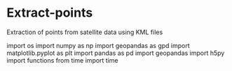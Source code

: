 # Extract-points
Extraction of points from satellite data using KML files



import os
import numpy as np
import geopandas as gpd
import matplotlib.pyplot as plt
import pandas as pd
import geopandas
import h5py
import functions
from time import time
